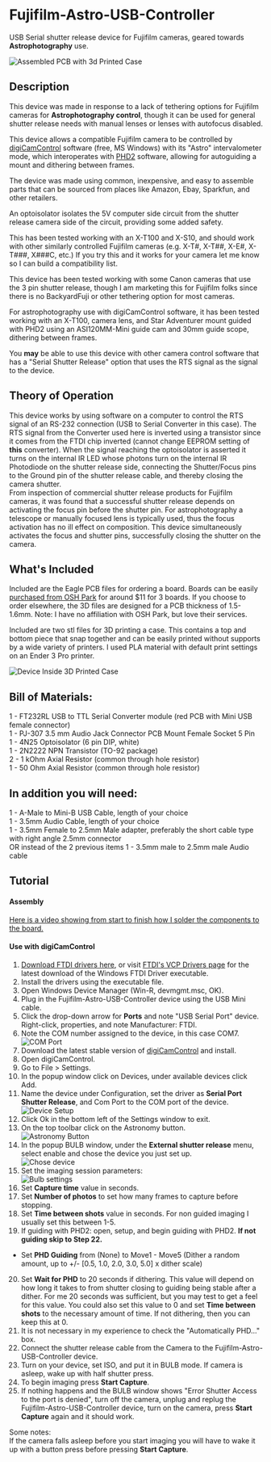 # Fujifilm-Astro-USB-Controller

USB Serial shutter release device for Fujifilm cameras, geared towards **Astrophotography** use.

![Assembled PCB with 3d Printed Case](https://github.com/jconenna/Fujifilm-Astro-USB-Controller/blob/main/images/Image_1.jpg?raw=true)


## Description
This device was made in response to a lack of tethering options for Fujifilm cameras for **Astrophotography control**, though it can be used for general shutter release needs with manual lenses or lenses with autofocus disabled.</br>

This device allows a compatible Fujifilm camera to be controlled by [digiCamControl](http://digicamcontrol.com/) software (free, MS Windows) with its "Astro" intervalometer mode, which interoperates with [PHD2](https://openphdguiding.org/) software, allowing for autoguiding a mount and dithering between frames.</br>

The device was made using common, inexpensive, and easy to assemble parts that can be sourced from places like Amazon, Ebay, Sparkfun, and other retailers.</br>

An optoisolator isolates the 5V computer side circuit from the shutter release camera side of the circuit, providing some added safety.</br>

This has been tested working with an X-T100 and X-S10, and should work with other similarly controlled Fujifilm cameras (e.g. X-T#, X-T##, X-E#, X-T###, X###C, etc.) If you try this and it works for your camera let me know so I can build a compatibility list.</br>

This device has been tested working with some Canon cameras that use the 3 pin shutter release, though I am marketing this for Fujifilm folks since there is no BackyardFuji or other tethering option for most cameras.</br>

For astrophotography use with digiCamControl software, it has been tested working with an X-T100, camera lens, and Star Adventurer mount guided with PHD2 using an ASI120MM-Mini guide cam and 30mm guide scope, dithering between frames.</br>

You **may** be able to use this device with other camera control software that has a "Serial Shutter Release" option that uses the RTS signal as the signal to the device. </br>

## Theory of Operation
This device works by using software on a computer to control the RTS signal of an RS-232 connection (USB to Serial Converter in this case). The RTS signal from the Converter used here is inverted using a transistor since it comes from the FTDI chip inverted (cannot change EEPROM setting of **this** converter). When the signal reaching the optoisolator is asserted it turns on the internal IR LED whose photons turn on the internal IR Photodiode on the shutter release side, connecting the Shutter/Focus pins to the Ground pin of the shutter release cable, and thereby closing the camera shutter.</br>
From inspection of commercial shutter release products for Fujifilm cameras, it was found that a successful shutter release depends on activating the focus pin before the shutter pin. For astrophotography a telescope or manually focused lens is typically used, thus the focus activation has no ill effect on composition. This device simultaneously activates the focus and shutter pins, successfully closing the shutter on the camera.</br> 






## What's Included
Included are the Eagle PCB files for ordering a board. Boards can be easily [purchased from OSH Park](https://oshpark.com/shared_projects/9drAsv7N) for around $11 for 3 boards. If you choose to order elsewhere, the 3D files are designed for a PCB thickness of 1.5-1.6mm. Note: I have no affiliation with OSH Park, but love their services.

Included are two stl files for 3D printing a case. This contains a top and bottom piece that snap together and can be easily printed without supports by a wide variety of printers. I used PLA material with default print settings on an Ender 3 Pro printer. 

![Device Inside 3D Printed Case](https://github.com/jconenna/Fujifilm-Astro-USB-Controller/blob/main/images/Image_2.jpg?raw=true)

## Bill of Materials:
1 - FT232RL USB to TTL Serial Converter module (red PCB with Mini USB female connector)<br/>
1 - PJ-307 3.5 mm Audio Jack Connector PCB Mount Female Socket 5 Pin<br/>
1 - 4N25 Optoisolator (6 pin DIP, white)<br/>
1 - 2N2222 NPN Transistor (TO-92 package)<br/>
2 - 1 kOhm Axial Resistor (common through hole resistor)<br/>
1 - 50 Ohm Axial Resistor (common through hole resistor)<br/>

## In addition you will need:
1 - A-Male to Mini-B USB Cable, length of your choice<br/>
1 - 3.5mm Audio Cable, length of your choice<br/>
1 - 3.5mm Female to 2.5mm Male adapter, preferably the short cable type with right angle 2.5mm connector<br/>
OR instead of the 2 previous items 1 - 3.5mm male to 2.5mm male Audio cable<br/>

## Tutorial

#### Assembly

[Here is a video showing from start to finish how I solder the components to the board.](https://youtu.be/rFp3plmKMuA)

#### Use with digiCamControl

1. [Download FTDI drivers here](https://cdn.sparkfun.com/assets/learn_tutorials/7/4/CDM21228_Setup.exe), or visit [FTDI's VCP Drivers page](https://ftdichip.com/drivers/) for the latest download of the Windows FTDI Driver executable.
2. Install the drivers using the executable file.
3. Open Windows Device Manager (Win-R, devmgmt.msc, OK).
4. Plug in the Fujifilm-Astro-USB-Controller device using the USB Mini cable.
5. Click the drop-down arrow for **Ports** and note "USB Serial Port" device. Right-click, properties, and note Manufacturer: FTDI. 
6. Note the COM number assigned to the device, in this case COM7.</br>
![COM Port](https://github.com/jconenna/Fujifilm-Astro-USB-Controller/blob/main/images/capture_1.JPG?raw=true)
7. Download the latest stable version of [digiCamControl](http://digicamcontrol.com/download) and install.
8. Open digiCamControl.
9. Go to File > Settings.
10. In the popup window click on Devices, under available devices click Add.
11. Name the device under Configuration, set the driver as **Serial Port Shutter Release**, and Com Port to the COM port of the device.</br>
![Device Setup](https://github.com/jconenna/Fujifilm-Astro-USB-Controller/blob/main/images/capture_2.JPG?raw=true)
12. Click Ok in the bottom left of the Settings window to exit.
13. On the top toolbar click on the Astronomy button.</br>
![Astronomy Button](https://github.com/jconenna/Fujifilm-Astro-USB-Controller/blob/main/images/capture_3.JPG?raw=true)
14. In the popup BULB window, under the **External shutter release** menu, select enable and chose the device you just set up.</br>
![Chose device](https://github.com/jconenna/Fujifilm-Astro-USB-Controller/blob/main/images/capture_4.JPG?raw=true)
15. Set the imaging session parameters:</br>
![Bulb settings](https://github.com/jconenna/Fujifilm-Astro-USB-Controller/blob/main/images/capture_5.JPG?raw=true)
16. Set **Capture time** value in seconds.
17. Set **Number of photos** to set how many frames to capture before stopping.
18. Set **Time between shots** value in seconds. For non guided imaging I usually set this between 1-5.
19. If guiding with PHD2: open, setup, and begin guiding with PHD2. **If not guiding skip to Step 22.**
- Set **PHD Guiding** from (None) to Move1 - Move5 (Dither a random amount, up to +/- [0.5, 1.0, 2.0, 3.0, 5.0] x dither scale)
20. Set **Wait for PHD** to 20 seconds if dithering. This value will depend on how long it takes to from shutter closing to guiding being stable after a dither. For me 20 seconds was sufficient, but you may test to get a feel for this value. You could also set this value to 0 and set **Time between shots** to the necessary amount of time. If not dithering, then you can keep this at 0.</br>
21. It is not necessary in my experience to check the "Automatically PHD..." box.
22. Connect the shutter release cable from the Camera to the Fujifilm-Astro-USB-Controller device.
23. Turn on your device, set ISO, and put it in BULB mode. If camera is asleep, wake up with half shutter press.
24. To begin imaging press **Start Capture**.
25. If nothing happens and the BULB window shows "Error Shutter Access to the port is denied", turn off the camera, unplug and replug the Fujifilm-Astro-USB-Controller device, turn on the camera, press **Start Capture** again and it should work.

Some notes:</br>
If the camera falls asleep before you start imaging you will have to wake it up with a button press before pressing **Start Capture**.

